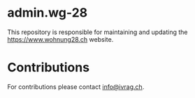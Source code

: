 # admin.wg-28
This repository is responsible for maintaining and updating the https://www.wohnung28.ch website.

# Contributions
For contributions please contact [info@ivrag.ch](mailto:info@ivrag.ch).